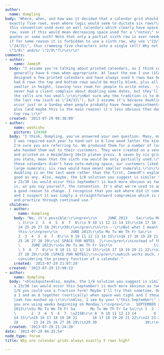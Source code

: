 ```yaml
---
author:
  name: dumpling
body: "Where, when, and how was it decided that a calendar grid should always have
  exactly five rows, even where logic would seem to dictate six rows?\r\n\r\nWhy is
  this convention used even on wall calendars which clearly have space for a sixth
  row, even if this would mean decreasing space used for a \"notes\" section or pithy
  quotes or some such? Note that only a partial sixth row is ever needed. \r\n\r\nEven
  if for some reason it is forbidden to use a sixth row, why use \"23/30\" and/or
  \"24/31\", thus cramming five characters into a single cell? Why not instead use
  \"1/8\" and/or \"2/9\"?\r\n\r\n"
comments:
- author:
    name: JamesM
  body: "I assume you're talking about printed calendars, as I think computer calendars
    generally have 6 rows when appropriate. At least the one I use (iCal) does.\r\n\r\nI've
    designed a few printed calendars and have always used 5 rows max because if you
    had 6 rows the top and bottom rows would be mostly blank, plus all the rows become
    smaller in height, leaving less room for people to write notes.  \r\n\r\nI've
    never had a client complain about doubling some dates, but they'll complain if
    the cells are too small.\r\n\r\nNot sure why the tradition is to double up on
    the last row (such as \"24/31\"), but I assume it's because doubling would often
    occur just on a Sunday when people probably have fewer appointments to jot down,
    plus (and maybe this is the main reason) it's less obvious than doubling on the
    top row.\r\n"
  created: '2013-07-29 06:38:09'
- author:
    name: washishu
    picture: 124368
  body: "I think, Dumpling, you've answered your own question. Many, many years ago
    I was required each year to hand-set in 6-line wood letter the kind of wall calendars
    I'm sure you are referring to. We produced them for a number of local companies
    who handed them out to their customers. They were created on a seven by five grid
    and printed on a Heidelberg 10x15 platen press. A seven by six grid would, as
    you state, mean that the sixth row would be only partially used.\r\n\r\nAlthough
    these calendars didn't have note-making space, our customers liked them for the
    large numerals; six rows would have meant smaller numerals.\r\n\r\nAs to why the
    doubling is on the last week rather than the first, JamesM's explanation is a
    good as any. Also, maybe, the 1/8 solution you suggest is similar to 18 whereas
    a 23/30 (as would occur this September) is much more obvious as two dates. \r\n\r\nIt
    is, as you say yourself, the convention. It's what we're used to and so needs
    a good reason to change. I recognise that you ask where did it come from and why
    and I suspect it was simply a straightforward compromise which is now the custom
    and practice through continued use."
  children:
  - author:
      name: dumpling
    body: "No, it's possible:\r\n<pre>\r\n     JUNE 2013    Sa\r\nSu Mo Tu We Th Fr
      \ 1\r\n 2  3  4  5  6  7  8\r\n 9 10 11 12 13 14 15\r\n16 17 18 19 20 21 22\r\n23
      24 25 26 27 28 29\r\n30\r\n</pre>\r\n\r\n---\r\nBut what I meant was, why use
      this:\r\n<pre>\r\n      JUNE 2013\r\nSu Mo Tu We Th Fr Sa\r\n                   1\r\n
      2  3  4  5  6  7  8\r\n 9 10 11 12 13 14 15\r\n16 17 18 19 20 21 22\r\n%% 24
      25 26 27 28 29\r\n[ SPACE FOR NOTES  ]\r\n</pre>\r\ninstead of this:\r\n<pre>\r\n
      \     JUNE 2013\r\nSu Mo Tu We Th Fr Sa\r\n                   1\r\n 2  3  4
      \ 5  6  7  8\r\n 9 10 11 12 13 14 15\r\n16 17 18 19 20 21 22\r\n23 24 25 26
      27 28 29\r\n30 [SPACE FOR NOTES]\r\n</pre>\r\nwhich works much, much better,
      considering the primary function of a calendar."
    created: '2013-07-29 21:07:20'
  created: '2013-07-29 13:00:13'
- author:
    name: dumpling
  body: "<blockquote>Also, maybe, the 1/8 solution you suggest is similar to 18 whereas
    a 23/30 (as would occur this September) is much more obvious as two dates.</blockquote>\r\n\r\nFor
    1/8 you could use a fraction form! Maybe I'll try that sometime. Once I crammed
    a 1 and an 8 together (vertically) when space was tight and I thought 23/30 would
    look too mashed up.\r\n\r\nAlso, I see by your \"this September\" remark that
    you are using weeks beginning on Monday.\r\n<pre>\r\n   SEPTEMBER 2013             SEPTEMBER
    2013\r\nSu Mo Tu We Th Fr Sa       Mo Tu We Th Fr Sa Su\r\n 1  2  3  4  5  6  7
    \       2  3  4  5  6  7  \u215B\r\n 8  9 10 11 12 13 14        9 10 11 12 13
    14 15\r\n15 16 17 18 19 20 21       16 17 18 19 20 21 22\r\n22 23 24 25 26 27
    28       23 24 25 26 27 28 29\r\n29 30                      30\r\n</pre>"
  created: '2013-07-29 21:24:20'
date: '2013-07-29 04:35:54'
node_type: forum
title: Why are calendar grids always exactly 5 rows high?

---
```


